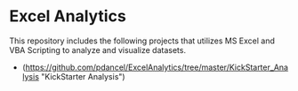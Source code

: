 # Excel Analytics
This repository includes the following projects that utilizes MS Excel and VBA Scripting to analyze and visualize datasets.

* (https://github.com/pdancel/ExcelAnalytics/tree/master/KickStarter_Analysis "KickStarter Analysis")
